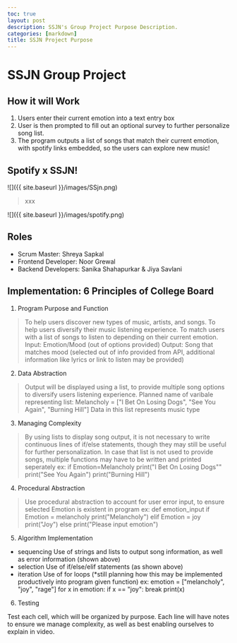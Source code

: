 ```yaml
---
toc: true
layout: post
description: SSJN's Group Project Purpose Description.
categories: [markdown]
title: SSJN Project Purpose
---
```


# SSJN Group Project

## How it will Work

1. Users enter their current emotion into a text entry box
2. User is then prompted to fill out an optional survey to further personalize song list.
3. The program outputs a list of songs that match their current emotion, with spotify links embedded, so the users can explore new music!

## Spotify x SSJN!

![]({{ site.baseurl }}/images/SSjn.png)

> xxx

![]({{ site.baseurl }}/images/spotify.png)

## Roles

- Scrum Master: Shreya Sapkal
- Frontend Developer: Noor Grewal
- Backend Developers: Sanika Shahapurkar & Jiya Savlani

## Implementation: 6 Principles of College Board

1. Program Purpose and Function

> To help users discover new types of music, artists, and songs. To help users diversify their music listening experience.
> To match users with a list of songs to listen to depending on their current emotion.
Input: Emotion/Mood (out of options provided)
Output: Song that matches mood (selected out of info provided from API, additional information like lyrics or link to listen may be provided)

2. Data Abstraction

> Output will be displayed using a list, to provide multiple song options to diversify users listening experience.
> Planned name of varibale representing list: 
Melancholy = ["I Bet On Losing Dogs", "See You Again", "Burning Hill"]
> Data in this list represents music type

3. Managing Complexity

> By using lists to display song output, it is not necessary to write continuous lines of if/else statements, though they may still be useful for further personalization. 
> In case that list is not used to provide songs, multiple functions may have to be written and printed seperately
ex: 
if Emotion=Melancholy
  print("I Bet On Losing Dogs""
  print("See You Again")
  print("Burning Hill")
  
4. Procedural Abstraction

> Use procedural abstraction to account for user error input, to ensure selected Emotion is existent in program
ex:
def emotion_input
  if Emotion = melancholy
    print("Melancholy")
  elif Emotion = joy
    print("Joy")
else
  print("Please input emotion")
    
5. Algorithm Implementation
- sequencing
Use of strings and lists to output song information, as well as error information (shown above)
- selection
Use of if/else/elif statements (as shown above)
- iteration
Use of for loops (*still planning how this may be implemented productively into program given function)
ex: 
emotion = ["melancholy", "joy", "rage"]
for x in emotion:
  if x == "joy":
    break
  print(x)

6. Testing

Test each cell, which will be organized by purpose. Each line will have notes to ensure we manage complexity, as well as best enabling ourselves to explain in video.


  
